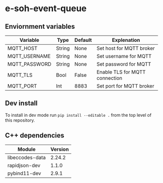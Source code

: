 # e-soh-event-queue
## Enviornment variables
| Variable | Type | Default | Explenation |
| ---------| ---- | ------- | ----------- |
| MQTT_HOST | String | None | Set host for MQTT broker |
| MQTT_USERNAME | String | None | Set username for MQTT |
| MQTT_PASSWORD | String | None | Set password for MQTT |
| MQTT_TLS | Bool | False | Enable TLS for MQTT connection |
| MQTT_PORT | Int | 8883 | Set port for MQTT broker |


## Dev install
To install in dev mode run `pip install --editable .` from the top level of this repository.


## C++ dependencies
| Module          | Version |
| --------------- | ------- |
| libeccodes-data | 2.24.2  |
| rapidjson-dev   | 1.1.0   |
| pybind11-dev    | 2.9.1   |
